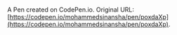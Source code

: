 # 

A Pen created on CodePen.io. Original URL: [https://codepen.io/mohammedsinansha/pen/poxdaXp](https://codepen.io/mohammedsinansha/pen/poxdaXp).

